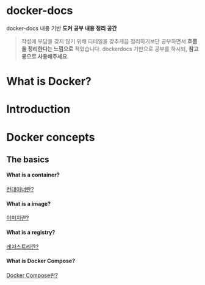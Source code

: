 # docker-docs

docker-docs 내용 기반 **도커 공부 내용 정리 공간**

> 작성에 부담을 갖지 않기 위해 디테일을 갖추게끔 정리하기보단 공부하면서 **흐름을 정리한다는 느낌으로** 적었습니다. dockerdocs 기반으로 공부를 하시되, **참고용으로 사용해주세요.**

# What is Docker?

# Introduction

# Docker concepts

## The basics

#### What is a container?

<a href="https://thistimenull.notion.site/What-is-a-container-1661118ea06f80ad84faed2e3e7acf7e?pvs=4" alt="docker-concepts/basics/container">컨테이너란?</a>

#### What is a image?

<a href="https://thistimenull.notion.site/What-is-a-image-1661118ea06f806ab288c64c5ad0f2a2?pvs=4" alt="docker-concepts/basics/image">이미지란?</a>

#### What is a registry?

<a href="https://thistimenull.notion.site/What-is-a-registry-1691118ea06f80339232de0014e5003e?pvs=4" alt="docker-concepts/basics/registry">레지스트리란?</a>

#### What is Docker Compose?

<a href="https://thistimenull.notion.site/What-is-Docker-Compose-1691118ea06f802e8df7e40bc4f1a780?pvs=4" alt="docker-concepts/basics/docker-compose">Docker Compose란?</a>
